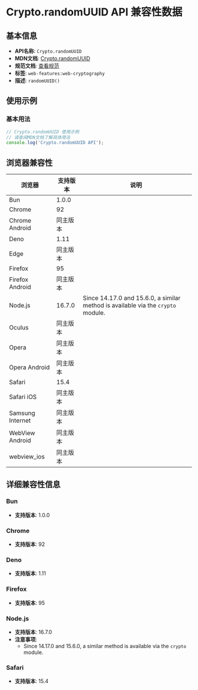 # Crypto.randomUUID API 兼容性数据

## 基本信息

- **API名称**: `Crypto.randomUUID`
- **MDN文档**: [Crypto.randomUUID](https://developer.mozilla.org/docs/Web/API/Crypto/randomUUID)
- **规范文档**: [查看规范](https://w3c.github.io/webcrypto/#Crypto-method-randomUUID)
- **标签**: `web-features:web-cryptography`
- **描述**: `randomUUID()`

## 使用示例

### 基本用法

```javascript
// Crypto.randomUUID 使用示例
// 请查阅MDN文档了解具体用法
console.log('Crypto.randomUUID API');
```

## 浏览器兼容性

| 浏览器 | 支持版本 | 说明 |
|--------|----------|------|
| Bun | 1.0.0 |  |
| Chrome | 92 |  |
| Chrome Android | 同主版本 |  |
| Deno | 1.11 |  |
| Edge | 同主版本 |  |
| Firefox | 95 |  |
| Firefox Android | 同主版本 |  |
| Node.js | 16.7.0 | Since 14.17.0 and 15.6.0, a similar method is available via the `crypto` module. |
| Oculus | 同主版本 |  |
| Opera | 同主版本 |  |
| Opera Android | 同主版本 |  |
| Safari | 15.4 |  |
| Safari iOS | 同主版本 |  |
| Samsung Internet | 同主版本 |  |
| WebView Android | 同主版本 |  |
| webview_ios | 同主版本 |  |

## 详细兼容性信息

### Bun

- **支持版本**: 1.0.0

### Chrome

- **支持版本**: 92

### Deno

- **支持版本**: 1.11

### Firefox

- **支持版本**: 95

### Node.js

- **支持版本**: 16.7.0
- **注意事项**:
  - Since 14.17.0 and 15.6.0, a similar method is available via the `crypto` module.

### Safari

- **支持版本**: 15.4

